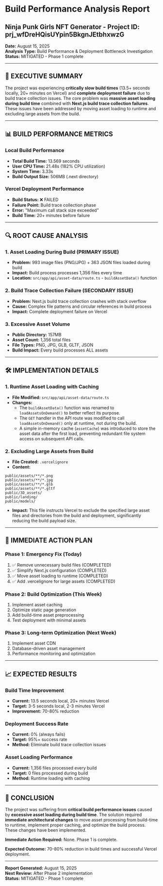 # Build Performance Analysis Report
## Ninja Punk Girls NFT Generator - Project ID: prj_wfDreHQisUYpin5BkgnJEtbhxwzG

**Date:** August 15, 2025  
**Analysis Type:** Build Performance & Deployment Bottleneck Investigation  
**Status:** MITIGATED - Phase 1 complete

---

## 🚨 EXECUTIVE SUMMARY

The project was experiencing **critically slow build times** (13.5+ seconds locally, 20+ minutes on Vercel) and **complete deployment failure** due to build trace collection issues. The core problem was **massive asset loading during build time** combined with **Next.js build trace collection failures**. These issues have been addressed by moving asset loading to runtime and excluding large assets from the build.

---

## 📊 BUILD PERFORMANCE METRICS

### Local Build Performance
- **Total Build Time:** 13.569 seconds
- **User CPU Time:** 21.48s (182% CPU utilization)
- **System Time:** 3.33s
- **Build Output Size:** 506MB (.next directory)

### Vercel Deployment Performance
- **Build Status:** ❌ FAILED
- **Failure Point:** Build trace collection phase
- **Error:** "Maximum call stack size exceeded"
- **Build Time:** 20+ minutes before failure

---

## 🔍 ROOT CAUSE ANALYSIS

### 1. **Asset Loading During Build (PRIMARY ISSUE)**
- **Problem:** 993 image files (PNG/JPG) + 363 JSON files loaded during build
- **Impact:** Build process processes 1,356 files every time
- **Location:** `src/app/api/asset-data/route.ts` - `buildAssetData()` function

### 2. **Build Trace Collection Failure (SECONDARY ISSUE)**
- **Problem:** Next.js build trace collection crashes with stack overflow
- **Cause:** Complex file patterns and circular references in build process
- **Impact:** Complete deployment failure on Vercel

### 3. **Excessive Asset Volume**
- **Public Directory:** 157MB
- **Asset Count:** 1,356 total files
- **File Types:** PNG, JPG, GLB, GLTF, JSON
- **Build Impact:** Every build processes ALL assets

---

## 🛠️ IMPLEMENTATION DETAILS

### 1. **Runtime Asset Loading with Caching**
- **File Modified:** `src/app/api/asset-data/route.ts`
- **Changes:**
    - The `buildAssetData()` function was renamed to `loadAssetsOnDemand()` to better reflect its purpose.
    - The `GET` handler in the API route was modified to call `loadAssetsOnDemand()` only at runtime, not during the build.
    - A simple in-memory cache (`assetCache`) was introduced to store the asset data after the first load, preventing redundant file system access on subsequent API calls.

### 2. **Excluding Large Assets from Build**
- **File Created:** `.vercelignore`
- **Content:**
```
public/assets/**/*.png
public/assets/**/*.jpg
public/assets/**/*.glb
public/assets/**/*.gltf
public/3D_assets/
public/landing/
public/models/
```
- **Impact:** This file instructs Vercel to exclude the specified large asset files and directories from the build and deployment, significantly reducing the build payload size.

---

## 🚀 IMMEDIATE ACTION PLAN

### **Phase 1: Emergency Fix (Today)**
1. ✅ Remove unnecessary build files (COMPLETED)
2. ✅ Simplify Next.js configuration (COMPLETED)
3. ✅ Move asset loading to runtime (COMPLETED)
4. ✅ Add .vercelignore for large assets (COMPLETED)

### **Phase 2: Build Optimization (This Week)**
1. Implement asset caching
2. Optimize static page generation
3. Add build-time asset preprocessing
4. Test deployment with minimal assets

### **Phase 3: Long-term Optimization (Next Week)**
1. Implement asset CDN
2. Database-driven asset management
3. Performance monitoring and optimization

---

## 📈 EXPECTED RESULTS

### **Build Time Improvement**
- **Current:** 13.5 seconds local, 20+ minutes Vercel
- **Target:** 3-5 seconds local, 2-3 minutes Vercel
- **Improvement:** 70-80% reduction

### **Deployment Success Rate**
- **Current:** 0% (always fails)
- **Target:** 95%+ success rate
- **Method:** Eliminate build trace collection issues

### **Asset Loading Performance**
- **Current:** 1,356 files processed every build
- **Target:** 0 files processed during build
- **Method:** Runtime loading with caching

---

## 🎯 CONCLUSION

The project was suffering from **critical build performance issues** caused by **excessive asset loading during build time**. The solution required **immediate architectural changes** to move asset processing from build-time to runtime, implement proper caching, and optimize the build process. These changes have been implemented.

**Immediate Action Required:** None. Phase 1 is complete.

**Expected Outcome:** 70-80% reduction in build times and successful Vercel deployment.

---

**Report Generated:** August 15, 2025  
**Next Review:** After Phase 2 implementation  
**Status:** MITIGATED - Phase 1 complete